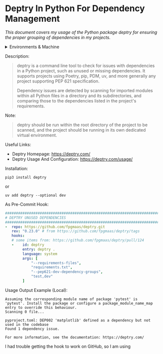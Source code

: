 # Deptry In Python For Dependency Management

_This document covers my usage of the Python package deptry for ensuring the proper grouping of dependencies in my projects._


<details markdown=1>

<summary> Environments & Machine </summary>

```
OS Version: ProductName: macOS
ProductVersion:	13.3.1
BuildVersion: 22E261
Kernel: arm64
Architecture: 22.4.0
CPU Brand: Apple M1
Python Version: Python 3.13.1
UV Version: uv 0.7.3 (3c413f74b 2025-05-07)
Ruby Version: ruby 3.2.3 (2024-01-18 revision 52bb2ac0a6) [arm64-darwin22]
Quarto Version: 1.6.40
Rscript Version: Rscript (R) version 4.4.2 (2024-10-31)
Git Version: git version 2.40.0
Current Date: 2025-06-08
```

</details>

Description:

> deptry is a command line tool to check for issues with dependencies in a Python project, such as unused or missing dependencies. It supports projects using Poetry, pip, PDM, uv, and more generally any project supporting PEP 621 specification.
>
> Dependency issues are detected by scanning for imported modules within all Python files in a directory and its subdirectories, and comparing those to the dependencies listed in the project's requirements.

Note:

> deptry should be run within the root directory of the project to be scanned, and the project should be running in its own dedicated virtual environment.

Useful Links:

* Deptry Homepage: <https://deptry.com/>
* Deptry Usage And Configuration: <https://deptry.com/usage/>

Installation:

```
pip3 install deptry
```

or

```
uv add deptry --optional dev
```

As Pre-Commit Hook:

```yaml
###############################################################################
# DEPTRY UNUSED DEPENDENCIES
###############################################################################
-  repo: https://github.com/fpgmaas/deptry.git
   rev: "0.23.0" # from https://github.com/fpgmaas/deptry/tags
   hooks:
   # some items from: https://github.com/fpgmaas/deptry/pull/124
   -    id: deptry
        entry: deptry .
        language: system
        args: [
            "--requirements-files",
            "requirements.txt",
            "--pep621-dev-dependency-groups",
            "test,dev"
        ]
```

Usage Output Example (Local):

```
Assuming the corresponding module name of package 'pytest' is 'pytest'. Install the package or configure a package_module_name_map entry to override this behaviour.
Scanning 0 file...

pyproject.toml: DEP002 'matplotlib' defined as a dependency but not used in the codebase
Found 1 dependency issue.

For more information, see the documentation: https://deptry.com/
```

I had trouble getting the hook to work on GitHub, so I am using
